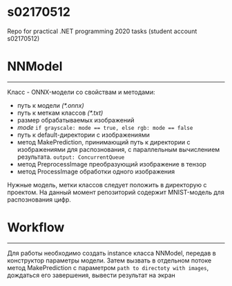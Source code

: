 # s02170512
Repo for practical .NET programming 2020 tasks (student account s02170512)
 
# NNModel
_____
Kласс -  ONNX-модели со свойствам и методами: 
- путь к модели _(*.onnx)_ 
- путь к меткам классов _(*.txt)_
- размер обрабатываемых изображений
- _mode_  ```if grayscale: mode == true, else rgb: mode == false```
- путь к default-директории с изображениями
- метод MakePrediction, принимающий путь к директории с изображениями для распознования, с параллельным вычислением результата. ```output: ConcurrentQueue``` 
- метод PreprocessImage преобразующий изображение в тензор 
- метод ProcessImage обработки одного изображения 

Нужные модель, метки классов следует положить в директорую с проектом. На данный момент репозиторий содержит MNIST-модель для распознования цифр.

# Workflow
____
Для работы необходимо создать instance класса NNModel, передав в конструктор параметры модели. Затем вызвать в отдельном потоке метод MakePrediction с параметром ```path to directoty with images```, дождаться его завершения, вывести результат на экран


